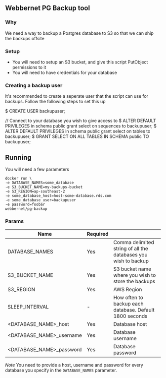 ## Webbernet PG Backup tool

### Why 
We need a way to backup a Postgres database to S3 so that we can ship the backups offsite

### Setup

* You will need to setup an S3 bucket, and give this script PutObject permissions to it
* You will need to have credentials for your database

### Creating a backup user

It's recommended to create a seperate user that the script can use for backups. Follow the following steps to set this up

$ CREATE USER backupuser; 

// Connect to your database you wish to give access to
$ ALTER DEFAULT PRIVILEGES in schema public grant select on sequences to backupuser;
$ ALTER DEFAULT PRIVILEGES in schema public grant select on tables to backupuser;
$ GRANT SELECT ON ALL TABLES IN SCHEMA public TO backupuser;

## Running

You will need a few parameters

```
docker run \
-e DATABASE_NAMES=some_database
-e S3_BUCKET_NAME=my-backups-bucket
-e S3_REGION=ap-southeast-2
-e some_database_host=host-some-database.rds.com
-e some_database_user=backupuser
-e password=foobar
webbernet/pg-backup 

```

### Params

| Name | Required | |
| ------------- |-------------| -----|
| DATABASE_NAMES  | Yes | Comma delimited string of all the databases you wish to backup |
| S3_BUCKET_NAME | Yes | S3 bucket name where you wish to store the backups |
| S3_REGION  | Yes | AWS Region |
| SLEEP_INTERVAL | - | How often to backup each database. Default 1800 seconds |
| <DATABASE_NAME>_host | Yes | Database host |
| <DATABASE_NAME>_username | Yes | Database username |
| <DATABASE_NAME>_password | Yes | Database password |

*Note* You need to provide a host, username and password for every database you specify in the `DATABASE_NAMES` parameter.
